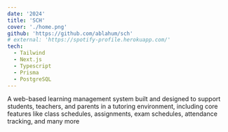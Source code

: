 ```yaml
---
date: '2024'
title: 'SCH'
cover: './home.png'
github: 'https://github.com/ablahum/sch'
# external: 'https://spotify-profile.herokuapp.com/'
tech:
  - Tailwind
  - Next.js
  - Typescript
  - Prisma
  - PostgreSQL
---
```


A web-based learning management system built and designed to support students, teachers, and parents in a tutoring environment, including core features like class schedules, assignments, exam schedules, attendance tracking, and many more
